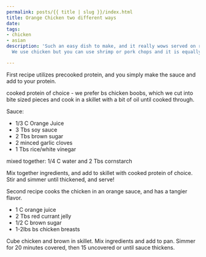 ```yaml
---
permalink: posts/{{ title | slug }}/index.html
title: Orange Chicken two different ways
date: 
tags:
- chicken
- asian
description: 'Such an easy dish to make, and it really wows served on rice with broccoli!
  We use chicken but you can use shrimp or pork chops and it is equally amazing! '

---
```

First recipe utilizes precooked protein, and you simply make the sauce and add to your protein. 

cooked protein of choice - we prefer bs chicken boobs, which we cut into bite sized pieces and cook in a skillet with a bit of oil until cooked through.

Sauce:

* 1/3 C Orange Juice
* 3 Tbs soy sauce
* 2 Tbs brown sugar
* 2 minced garlic cloves
* 1 Tbs rice/white vinegar

mixed together: 1/4 C water and 2 Tbs cornstarch

Mix together ingredients, and add to skillet with cooked protein of choice. Stir and simmer until thickened, and serve!

Second recipe cooks the chicken in an orange sauce, and has a tangier flavor. 

* 1 C orange juice
* 2 Tbs red currant jelly
* 1/2 C brown sugar
* 1-2lbs bs chicken breasts

Cube chicken and brown in skillet. Mix ingredients and add to pan. Simmer for 20 minutes covered, then 15 uncovered or until sauce thickens. 